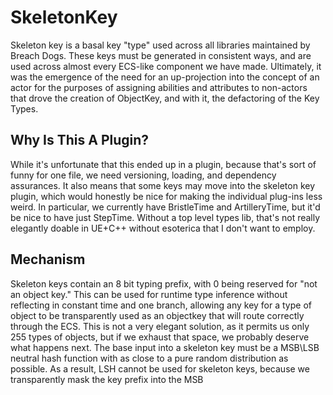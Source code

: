 # SkeletonKey
Skeleton key is a basal key "type" used across all libraries maintained by Breach Dogs. These keys must be generated in consistent ways, and are used across almost every ECS-like component we have made. Ultimately, it was the emergence of the need for an up-projection into the concept of an actor for the purposes of assigning abilities and attributes to non-actors that drove the creation of ObjectKey, and with it, the defactoring of the Key Types.

## Why Is This A Plugin?
While it's unfortunate that this ended up in a plugin, because that's sort of funny for one file, we need versioning, loading, and dependency assurances. It also means that some keys may move into the skeleton key plugin, which would honestly be nice for making the individual plug-ins less weird. In particular, we currently have BristleTime and ArtilleryTime, but it'd be nice to have just StepTime. Without a top level types lib, that's not really elegantly doable in UE+C++ without esoterica that I don't want to employ. 


## Mechanism
Skeleton keys contain an 8 bit typing prefix, with 0 being reserved for "not an object key." This can be used for runtime type inference without reflecting in constant time and one branch, allowing any key for a type of object to be transparently used as an objectkey that will route correctly through the ECS. This is not a very elegant solution, as it permits us only 255 types of objects, but if we exhaust that space, we probably deserve what happens next. The base input into a skeleton key must be a MSB\LSB neutral hash function with as close to a pure random distribution as possible. As a result, LSH cannot be used for skeleton keys, because we transparently mask the key prefix into the MSB
